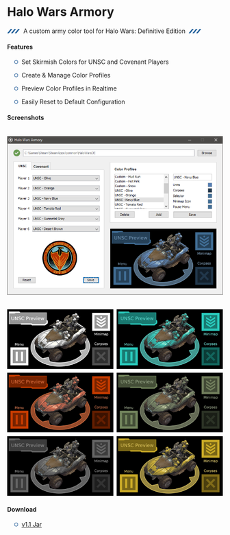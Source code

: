 # Halo Wars Armory
![Lines](src/com/xephorium/armory/ui/resource/image/readmeSmallLines.png)&nbsp; A custom army color tool for Halo Wars: Definitive Edition &nbsp;![Lines](src/com/xephorium/armory/ui/resource/image/readmeSmallLines.png)


#### Features
&nbsp;&nbsp;&nbsp;&nbsp;![Bullet](src/com/xephorium/armory/ui/resource/image/readmeSmallBullet.png)&nbsp; Set Skirmish Colors for UNSC and Covenant Players

&nbsp;&nbsp;&nbsp;&nbsp;![Bullet](src/com/xephorium/armory/ui/resource/image/readmeSmallBullet.png)&nbsp; Create & Manage Color Profiles

&nbsp;&nbsp;&nbsp;&nbsp;![Bullet](src/com/xephorium/armory/ui/resource/image/readmeSmallBullet.png)&nbsp; Preview Color Profiles in Realtime

&nbsp;&nbsp;&nbsp;&nbsp;![Bullet](src/com/xephorium/armory/ui/resource/image/readmeSmallBullet.png)&nbsp; Easily Reset to Default Configuration


#### Screenshots
&nbsp;&nbsp;&nbsp;&nbsp;![UI Preview](src/com/xephorium/armory/ui/resource/image/readmeScreenshot1.png)

&nbsp;&nbsp;&nbsp;&nbsp;![Color Variations](src/com/xephorium/armory/ui/resource/image/readmeScreenshot2.png)


#### Download
&nbsp;&nbsp;&nbsp;&nbsp;![Bullet](src/com/xephorium/armory/ui/resource/image/readmeSmallBullet.png)&nbsp; [v1.1 Jar](https://github.com/Xephorium/HaloWarsArmory/blob/master/release/HaloWarsArmory.jar?raw=true)
